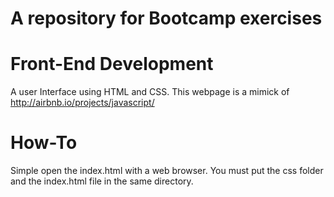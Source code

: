 # A repository for Bootcamp exercises

# Front-End Development
A user Interface using HTML and CSS. This webpage is a mimick of http://airbnb.io/projects/javascript/

# How-To

Simple open the index.html with a web browser. You must put the css folder and the index.html file in the same directory.
